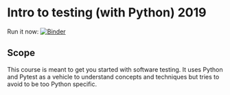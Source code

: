 # Intro to testing (with Python) 2019

Run it now:  [![Binder](https://mybinder.org/badge_logo.svg)](https://mybinder.org/v2/gh/mardatade/Course-Software-Testing/master?urlpath=lab/tree/notebooks/welcome.ipynb)

## Scope

This course is meant to get you started with software testing.  It uses Python and Pytest as a vehicle to understand concepts and techniques but tries to avoid to be too Python specific.

